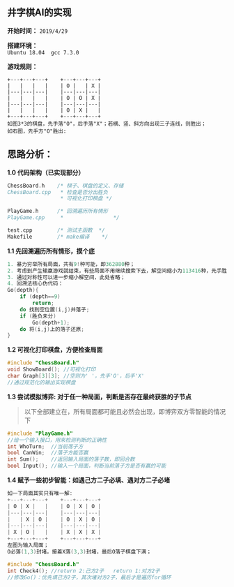## 井字棋AI的实现
**开始时间：**
`2019/4/29`

**搭建环境：**   
`Ubuntu 18.04  gcc 7.3.0`

**游戏规则：**
```
+---+---+---+    +---+---+---+
|   |   |   |    | O |   | X | 
|---|---|---|    |---|---|---|
|   |   |   |    | O | O | X |
|---|---|---|    |---|---|---|
|   |   |   |    | O | X |   | 
+---+---+---+    +---+---+---+
如图3*3的棋盘，先手落"O"，后手落"X"；若横、竖、斜方向出现三子连线，则胜出；
如右图，先手方"O"胜出:
```

## 思路分析：
**1.0 代码架构（已实现部分）**
```c
ChessBoard.h    /* 棋子、棋盘的定义、存储
ChessBoard.cpp   * 检查是否分出胜负
	             * 可视化打印棋盘 */

PlayGame.h      /* 回溯遍历所有情形
PlayGame.cpp     *                */

test.cpp        /* 测试主函数  */
Makefile        /* make编译    */
```

**1.1 先回溯遍历所有情形，摸个底**
```c
1. 暴力穷举所有局面，共有9!种可能，即362880种；
2. 考虑到产生输赢游戏就结束，有些局面不用继续搜索下去，解空间缩小为113416种，先手胜平负的局面占比分别是49%,23%,28%，因此理论上先手占优；(通过代码遍历得出,尽管实际中这种数据没任何意义)
3. 通过对称性可以进一步缩小解空间，此处省略；
4. 回溯法核心伪代码：
Go(depth){
	if (depth==9)
		return;
	do 找到空位置(i,j)并落子;
	if (胜负未分)
		Go(depth+1);
	do 将(i,j)上的落子还原;
}
```

**1.2 可视化打印棋盘，方便检查局面**
```c
#include "ChessBoard.h"
void ShowBoard(); //可视化打印
char Graph[3][3]; //空则为' '，先手'O'，后手'X'
//通过规范化的输出实现棋盘
```

**1.3 尝试模拟博弈: 对于任一种局面，判断是否存在最终获胜的子节点**
>以下全部建立在，所有局面都可能且必然会出现，即博弈双方零智能的情况下
```c
#include "PlayGame.h"
//给一个输入接口，用来检测判断的正确性
int WhoTurn;  //当前落子方
bool CanWin;  //落子方能否赢
int Sum();    //返回输入局面的落子数，即回合数
bool Input(); //输入一个局面，判断当前落子方是否有赢的可能
```

**1.4 赋予一些初步智能：如遇己方二子必填、遇对方二子必堵**
```c
如一下局面其实只有唯一解:
+---+---+---+    +---+---+---+
| O | X |   |    | O | X | O | 
|---|---|---|    |---|---|---|
|   | X | O |    | O | X | O |
|---|---|---|    |---|---|---|
| X | O |   |    | X | X | X | 
+---+---+---+    +---+---+---+
左图为输入局面；
O必落(1,3)封堵，接着X落(3,3)封堵，最后O落子棋盘下满；

#include "ChessBoard.h"
int Check4(); //return 2:己方2子   return 1:对方2子
//修改Go()：优先填己方2子，其次堵对方2子，最后才是遍历for循环
```

